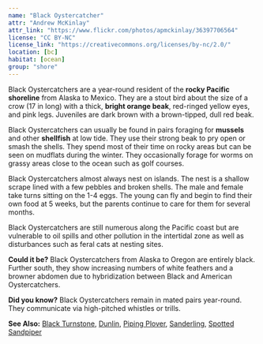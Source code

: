 ```yaml
---
name: "Black Oystercatcher"
attr: "Andrew McKinlay"
attr_link: "https://www.flickr.com/photos/apmckinlay/36397706564"
license: "CC BY-NC"
license_link: "https://creativecommons.org/licenses/by-nc/2.0/"
location: [bc]
habitat: [ocean]
group: "shore"
---
```

Black Oystercatchers are a year-round resident of the **rocky Pacific shoreline** from Alaska to Mexico. They are a stout bird about the size of a crow (17 in long) with a thick, **bright orange beak**, red-ringed yellow eyes, and pink legs. Juveniles are dark brown with a brown-tipped, dull red beak.

Black Oystercatchers can usually be found in pairs foraging for **mussels** and other **shellfish** at low tide. They use their strong beak to pry open or smash the shells. They spend most of their time on rocky areas but can be seen on mudflats during the winter. They occasionally forage for worms on grassy areas close to the ocean such as golf courses.

Black Oystercatchers almost always nest on islands. The nest is a shallow scrape lined with a few pebbles and broken shells. The male and female take turns sitting on the 1-4 eggs. The young can fly and begin to find their own food at 5 weeks, but the parents continue to care for them for several months.

Black Oystercatchers are still numerous along the Pacific coast but are vulnerable to oil spills and other pollution in the intertidal zone as well as disturbances such as feral cats at nesting sites.

**Could it be?** Black Oystercatchers from Alaska to Oregon are entirely black. Further south, they show increasing numbers of white feathers and a browner abdomen due to hybridization between Black and American Oystercatchers.

**Did you know?** Black Oystercatchers remain in mated pairs year-round. They communicate via high-pitched whistles or trills.

<!-- generated, do not edit -->
**See Also:**
[Black Turnstone](/birds/blturnstone/),
[Dunlin](/birds/dunlin/),
[Piping Plover](/birds/pipplov/),
[Sanderling](/birds/sander/),
[Spotted Sandpiper](/birds/spotsand/)
